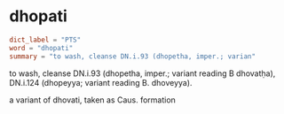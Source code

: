 # dhopati

``` toml
dict_label = "PTS"
word = "dhopati"
summary = "to wash, cleanse DN.i.93 (dhopetha, imper.; varian"
```

to wash, cleanse DN.i.93 (dhopetha, imper.; variant reading B dhovatḥa), DN.i.124 (dhopeyya; variant reading B. dhoveyya).

a variant of dhovati, taken as Caus. formation

